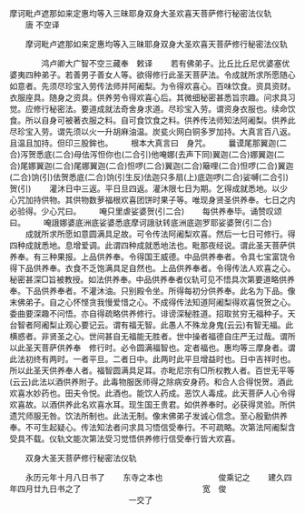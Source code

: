   摩诃毗卢遮那如来定惠均等入三昧耶身双身大圣欢喜天菩萨修行秘密法仪轨
　　唐 不空译




　　摩诃毗卢遮那如来定惠均等入三昧耶身双身大圣欢喜天菩萨修行秘密法仪轨

　　　　鸿卢卿大广智不空三藏奉　敕译
　　若有佛弟子。比丘比丘尼优婆塞优婆夷四种弟子。若善男子善女人等。欲得修行此圣天菩萨法。令成就所求所愿随心如意者。先须尽珍宝入劳传法师并阿阇梨。为令得欢喜心。百味饮食。资具资财。衣服座具。随身之资具。供养劳令得欢喜心后。其微细秘密甚悉旨宗趣。问求具习觉。应修行秘密法。要道成就法奇舍身求道。尽珍宝入劳。谓资身衣服也。续命饮食。所以自身可被著衣服之料。自可食饮食之料。供养传法师知法阿阇梨。供养此尽珍宝入劳。谓先须以火一升胡麻油温。炭瓫火网白铜多罗加持。大真言百八返。且温且加持。但印三股鉾也。
　　根本大真言曰　身咒。
　　曩谟尾那翼迦(二合)泻贺悉底(二合)母佉泻怛你也(二合引)他唵娜(去声下同)翼迦(二合)娜翼迦(二合)尾娜翼迦(二合)尾娜翼迦(二合)怛啰(二合)翼迦(二合)簸哩(二合)怛啰(二合)翼迦(二合)饷(引)佉贺悉底(二合)饷(引生反)佉迦只多扇(上)底迦啰(二合)娑嚩(二合引)贺(引)
　　灌沐日中三返。平日旦四返。灌沐限七日为期。乞得成就悉地。以少心咒加持供物。其供物数萝福根欢喜团饼时果子等。唯现身贤圣供养奉。七日之内必验得。少心咒曰。
　　唵只里虐娑婆贺(引二合)
　　每供养奉毕。诵赞叹颂曰。
　　唵誐娜婆底洲底娑婆悉底摩诃誐驮转底洲底迦罗耶娑婆贺(引二合)
　　成就所求所愿如意圆满具足故。可令传法阿阇梨欢喜。然后一七日可修行。得四种成就悉地。息增爱调。此谓四种成就悉地法也。毗那夜经说。谓此圣天菩萨供养奉。有三种果报。上品供养奉。令得国王威德。中品供养奉者。令具七宝富饶令得下品供养奉。衣食不乏饱满具足自然也。上品供养奉者。令得传法人欢喜之心。秘密甚深□旨被教授。如法供养奉。中品供养奉者仪轨可见不悟具次第要道略供养奉。下品供养奉者。不灌沐油。只别殿令坐。所得每初分供养奉。此名为下品。像末佛弟子。自之心怀悭贪我慢爱惜之心。不成得传法知道阿阇梨得欢喜悦贺之心。委曲要深趣不问悟。亦自得疏略供养修行。诽谤深秘胜道。招取贫穷无福种子。天台智者阿阇梨止观心要记云。谓有福无智。此愚人不殊龙身鬼(云云)有智无福。此横惑者。非贤圣之心。世间甚自无福能无胜者。世中操者福德自庄严无过哉。谓所以此圣天菩萨供养奉　修行时。必令圆满福智也。定者福也。惠均等三摩身者。谓此法初终有两时。一者平旦。二者日中。此两时此平旦增益时也。日中吉祥时也。所以此圣天供养奉人者。福智圆满具足耳。亦毗尼宗有□所权教人者。百世无平等(云云)此法以酒供养附子。此毒物服医师得之除病安身药。和合人合得悦贺。酒此欢喜水妙药也。田夫令悦。此酒也。能饮人药成。恶饮人毒成。此天菩萨人心令得欢喜故。以酒供养此名欢喜水耳。现生国王贵君。如供养奉时。必获得灵验。所供遗咒师服无咎。饮法所制也。此法无制。像末佛弟子发诚心信念。至心殷勤供养奉。不可生起疑心。传法知法者问求具习悟信受奉行。不可疏略。次第法阿阇梨含受具不载。仪轨文能次第法受习觉悟供养修行信受奉行皆大欢喜。

　　双身大圣天菩萨修行秘密法仪轨

　　永历元年十月八日书了
　　东寺之本也　　　　　　　俊乘记之
　　建久四年四月廿九日书之了
　　　　　　　　　　　　　　　宽　俊
　　　　　　　　　　　　　　　一交了

